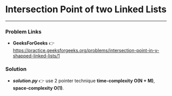 # Intersection Point of two Linked Lists

---

### Problem Links
- **__GeeksForGeeks__** :point_right: https://practice.geeksforgeeks.org/problems/intersection-point-in-y-shapped-linked-lists/1

### Solution
- **_solution.py_** :point_right: use 2 pointer technique **time-complexity O(N + M)**, **space-complexity O(1)**.
